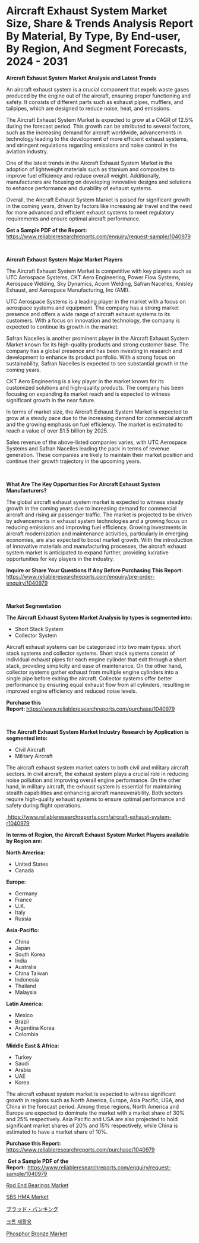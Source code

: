 <p><h1>Aircraft Exhaust System Market Size, Share & Trends Analysis Report By Material, By Type, By End-user, By Region, And Segment Forecasts, 2024 - 2031</h1></p><p><strong>Aircraft Exhaust System Market Analysis and Latest Trends</strong></p>
<p><p>An aircraft exhaust system is a crucial component that expels waste gases produced by the engine out of the aircraft, ensuring proper functioning and safety. It consists of different parts such as exhaust pipes, mufflers, and tailpipes, which are designed to reduce noise, heat, and emissions.</p><p>The Aircraft Exhaust System Market is expected to grow at a CAGR of 12.5% during the forecast period. This growth can be attributed to several factors, such as the increasing demand for aircraft worldwide, advancements in technology leading to the development of more efficient exhaust systems, and stringent regulations regarding emissions and noise control in the aviation industry.</p><p>One of the latest trends in the Aircraft Exhaust System Market is the adoption of lightweight materials such as titanium and composites to improve fuel efficiency and reduce overall weight. Additionally, manufacturers are focusing on developing innovative designs and solutions to enhance performance and durability of exhaust systems.</p><p>Overall, the Aircraft Exhaust System Market is poised for significant growth in the coming years, driven by factors like increasing air travel and the need for more advanced and efficient exhaust systems to meet regulatory requirements and ensure optimal aircraft performance.</p></p>
<p><strong>Get a Sample PDF of the Report:&nbsp;</strong> <a href="https://www.reliableresearchreports.com/enquiry/request-sample/1040979">https://www.reliableresearchreports.com/enquiry/request-sample/1040979</a></p>
<p>&nbsp;</p>
<p><strong>Aircraft Exhaust System Major Market Players</strong></p>
<p><p>The Aircraft Exhaust System Market is competitive with key players such as UTC Aerospace Systems, CKT Aero Engineering, Power Flow Systems, Aerospace Welding, Sky Dynamics, Acorn Welding, Safran Nacelles, Knisley Exhaust, and Aerospace Manufacturing, Inc (AMI). </p><p>UTC Aerospace Systems is a leading player in the market with a focus on aerospace systems and equipment. The company has a strong market presence and offers a wide range of aircraft exhaust systems to its customers. With a focus on innovation and technology, the company is expected to continue its growth in the market.</p><p>Safran Nacelles is another prominent player in the Aircraft Exhaust System Market known for its high-quality products and strong customer base. The company has a global presence and has been investing in research and development to enhance its product portfolio. With a strong focus on sustainability, Safran Nacelles is expected to see substantial growth in the coming years.</p><p>CKT Aero Engineering is a key player in the market known for its customized solutions and high-quality products. The company has been focusing on expanding its market reach and is expected to witness significant growth in the near future.</p><p>In terms of market size, the Aircraft Exhaust System Market is expected to grow at a steady pace due to the increasing demand for commercial aircraft and the growing emphasis on fuel efficiency. The market is estimated to reach a value of over $1.5 billion by 2025.</p><p>Sales revenue of the above-listed companies varies, with UTC Aerospace Systems and Safran Nacelles leading the pack in terms of revenue generation. These companies are likely to maintain their market position and continue their growth trajectory in the upcoming years.</p></p>
<p>&nbsp;</p>
<p><strong>What Are The Key Opportunities For Aircraft Exhaust System Manufacturers?</strong></p>
<p><p>The global aircraft exhaust system market is expected to witness steady growth in the coming years due to increasing demand for commercial aircraft and rising air passenger traffic. The market is projected to be driven by advancements in exhaust system technologies and a growing focus on reducing emissions and improving fuel efficiency. Growing investments in aircraft modernization and maintenance activities, particularly in emerging economies, are also expected to boost market growth. With the introduction of innovative materials and manufacturing processes, the aircraft exhaust system market is anticipated to expand further, providing lucrative opportunities for key players in the industry.</p></p>
<p><strong>Inquire or Share Your Questions If Any Before Purchasing This Report:</strong> <a href="https://www.reliableresearchreports.com/enquiry/pre-order-enquiry/1040979">https://www.reliableresearchreports.com/enquiry/pre-order-enquiry/1040979</a></p>
<p>&nbsp;</p>
<p><strong>Market Segmentation</strong></p>
<p><strong>The Aircraft Exhaust System Market Analysis by types is segmented into:</strong></p>
<p><ul><li>Short Stack System</li><li>Collector System</li></ul></p>
<p><p>Aircraft exhaust systems can be categorized into two main types: short stack systems and collector systems. Short stack systems consist of individual exhaust pipes for each engine cylinder that exit through a short stack, providing simplicity and ease of maintenance. On the other hand, collector systems gather exhaust from multiple engine cylinders into a single pipe before exiting the aircraft. Collector systems offer better performance by ensuring equal exhaust flow from all cylinders, resulting in improved engine efficiency and reduced noise levels.</p></p>
<p><strong>Purchase this Report:&nbsp;</strong><a href="https://www.reliableresearchreports.com/purchase/1040979">https://www.reliableresearchreports.com/purchase/1040979</a></p>
<p>&nbsp;</p>
<p><strong>The Aircraft Exhaust System Market Industry Research by Application is segmented into:</strong></p>
<p><ul><li>Civil Aircraft</li><li>Military Aircraft</li></ul></p>
<p><p>The aircraft exhaust system market caters to both civil and military aircraft sectors. In civil aircraft, the exhaust system plays a crucial role in reducing noise pollution and improving overall engine performance. On the other hand, in military aircraft, the exhaust system is essential for maintaining stealth capabilities and enhancing aircraft maneuverability. Both sectors require high-quality exhaust systems to ensure optimal performance and safety during flight operations.</p></p>
<p><a href="https://www.reliableresearchreports.com/aircraft-exhaust-system-r1040979">&nbsp;https://www.reliableresearchreports.com/aircraft-exhaust-system-r1040979</a></p>
<p><strong>In terms of Region, the Aircraft Exhaust System Market Players available by Region are:</strong></p>
<p>
    <p> <strong> North America: </strong>
        <ul>
            <li>United States</li>
            <li>Canada</li>
        </ul>
        </p> 
    <p> <strong> Europe: </strong>
        <ul>
            <li>Germany</li>
            <li>France</li>
            <li>U.K.</li>
            <li>Italy</li>
            <li>Russia</li>
        </ul>
        </p> 
    <p> <strong> Asia-Pacific: </strong>
        <ul>
            <li>China</li>
            <li>Japan</li>
            <li>South Korea</li>
            <li>India</li>
            <li>Australia</li>
            <li>China Taiwan</li>
            <li>Indonesia</li>
            <li>Thailand</li>
            <li>Malaysia</li>
        </ul>
        </p> 
    <p> <strong> Latin America: </strong>
        <ul>
            <li>Mexico</li>
            <li>Brazil</li>
            <li>Argentina Korea</li>
            <li>Colombia</li>
        </ul>
        </p> 
    <p> <strong> Middle East & Africa: </strong>
        <ul>
            <li>Turkey</li>
            <li>Saudi</li>
            <li>Arabia</li>
            <li>UAE</li>
            <li>Korea</li>
        </ul>
    </p>
    </p>
<p><p>The aircraft exhaust system market is expected to witness significant growth in regions such as North America, Europe, Asia Pacific, USA, and China in the forecast period. Among these regions, North America and Europe are expected to dominate the market with a market share of 30% and 25% respectively. Asia Pacific and USA are also projected to hold significant market shares of 20% and 15% respectively, while China is estimated to have a market share of 10%.</p></p>
<p><strong>Purchase this Report: </strong><a href="https://www.reliableresearchreports.com/purchase/1040979">https://www.reliableresearchreports.com/purchase/1040979</a></p>
<p>&nbsp;<strong>Get a Sample PDF of the Report:&nbsp;&nbsp;</strong><a href="https://www.reliableresearchreports.com/enquiry/request-sample/1040979">https://www.reliableresearchreports.com/enquiry/request-sample/1040979</a></p>
<p><strong></strong></p>
<p><p><a href="https://github.com/Sherrillcrooksxa8i18ucf2m/Market-Research-Report-List-2/blob/main/rod-end-bearings-market.md">Rod End Bearings Market</a></p><p><a href="https://www.linkedin.com/pulse/sbs-hma-market-size-growth-outlook-from-2024-2031-projecting-jo4pf?trackingId=DkiglRlefJ0OAlDr2aB9LA%3D%3D">SBS HMA Market</a></p><p><a href="https://github.com/efcvopdgkdx128/Market-Research-Report-List-1/blob/main/604743827045.md">ブラッド・バンキング</a></p><p><a href="https://github.com/bunxhcci35271755/Market-Research-Report-List-1/blob/main/213968424965.md">크롬 재활용</a></p><p><a href="https://issuu.com/reportprime-2/docs/phosphor-bronze-market-size-2030.pptx">Phosphor Bronze Market</a></p></p>